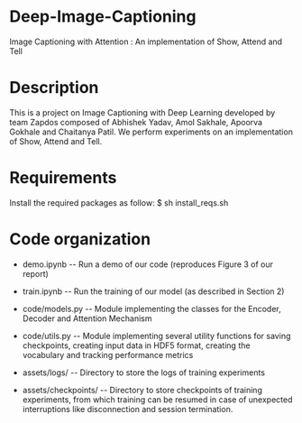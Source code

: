 # Deep-Image-Captioning
Image Captioning with Attention : An implementation of Show, Attend and Tell

Description
===========

This is a project on Image Captioning with Deep Learning developed by team Zapdos composed of Abhishek Yadav, Amol Sakhale, Apoorva Gokhale and Chaitanya Patil.
We perform experiments on an implementation of Show, Attend and Tell.

Requirements
============
Install the required packages as follow:
$ sh install_reqs.sh

Code organization
=================
- demo.ipynb -- Run a demo of our code (reproduces Figure 3 of our report)

- train.ipynb -- Run the training of our model (as described in Section 2)

- code/models.py -- Module implementing the classes for the Encoder, Decoder and Attention Mechanism

- code/utils.py -- Module implementing several utility functions for saving checkpoints, creating input data in HDF5 format, creating the vocabulary and tracking performance metrics

- assets/logs/ -- Directory to store the logs of training experiments

- assets/checkpoints/ -- Directory to store checkpoints of training experiments, from which training can be resumed in case of unexpected interruptions like disconnection and session termination.

